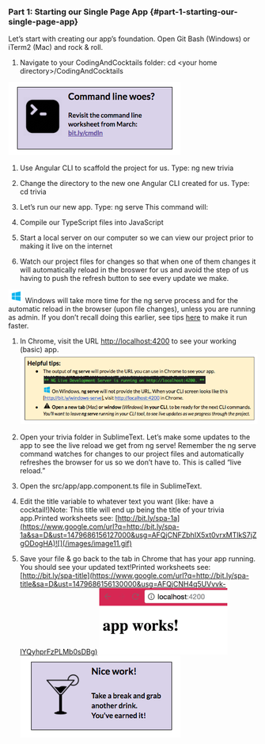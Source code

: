 ### Part 1: Starting our Single Page App {#part-1-starting-our-single-page-app}

Let’s start with creating our app’s foundation. Open Git Bash (Windows) or iTerm2 (Mac) and rock &amp; roll.

1.  Navigate to your CodingAndCocktails folder: <span class="cmd">cd &lt;your home directory&gt;/CodingAndCocktails</span>

[![](../images/12.png)](http://bit.ly/cmdln)

1.  Use Angular CLI to scaffold the project for us. Type: ng new trivia
2.  Change the directory to the new one Angular CLI created for us. Type: cd trivia
3.  Let’s run our new app. Type: ng serve 
  This command will:

  1.  Compile our TypeScript files into JavaScript
  2.  Start a local server on our computer so we can view our project prior to making it live on the internet
  3.  Watch our project files for changes so that when one of them changes it will automatically reload in the broswer for us and avoid the step of us having to push the refresh button to see every update we make.

![images/windows-icon.png](/images/windows-icon.png) Windows will take more time for the ng serve process and for the automatic reload in the browser (upon file changes), unless you are running as admin. If you don’t recall doing this earlier, see tips [here](http://bit.ly/angular-cli-windows) to make it run faster.

1.  In Chrome, visit the URL [http://localhost:4200](https://www.google.com/url?q=http://localhost:4200&sa=D&ust=1479686156115000&usg=AFQjCNEJiKiFfCCtcbWB6aGjv8uib0saQg) to see your working (basic) app.
![](../images/11.png)


1.  Open your trivia folder in SublimeText.  Let’s make some updates to the app to see the live reload we get from ng serve! Remember the ng serve command watches for changes to our project files and automatically refreshes the browser for us so we don’t have to.  This is called “live reload.”
2.  Open the src/app/app.component.ts file in SublimeText.
3.  Edit the title variable to whatever text you want (like: have a cocktail!)Note: This title will end up being the title of your trivia app.Printed worksheets see: [http://bit.ly/spa-1a](https://www.google.com/url?q=http://bit.ly/spa-1a&sa=D&ust=1479686156127000&usg=AFQjCNFZbhIX5xt0vrxMTlkS7jZgODogHA)![](/images/image11.gif)
4.  Save your file &amp; go back to the tab in Chrome that has your app running. You should see your updated text!Printed worksheets see: [http://bit.ly/spa-title](https://www.google.com/url?q=http://bit.ly/spa-title&sa=D&ust=1479686156130000&usg=AFQjCNH4q5UVvvk-IYQyhprFzPLMb0sDBg)
![](../images/image06.gif)
![](../images/10.png)